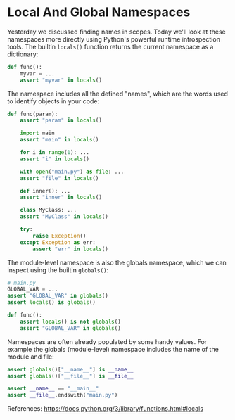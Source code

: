 # Local And Global Namespaces

Yesterday we discussed finding names in scopes. Today we'll look at these namespaces more directly using Python's powerful runtime introspection tools. The builtin `locals()` function returns the current namespace as a dictionary:
```python
def func():
    myvar = ...
    assert "myvar" in locals()
```

The namespace includes all the defined "names", which are the words used to identify objects in your code:
```python
def func(param):
    assert "param" in locals()

    import main
    assert "main" in locals()

    for i in range(1): ...
    assert "i" in locals()

    with open("main.py") as file: ...
    assert "file" in locals()

    def inner(): ...
    assert "inner" in locals()

    class MyClass: ...
    assert "MyClass" in locals()

    try:
        raise Exception()
    except Exception as err:
        assert "err" in locals()
```

The module-level namespace is also the globals namespace, which we can inspect using the builtin `globals()`:
```python
# main.py
GLOBAL_VAR = ...
assert "GLOBAL_VAR" in globals()
assert locals() is globals()

def func():
    assert locals() is not globals()
    assert "GLOBAL_VAR" in globals()
```

Namespaces are often already populated by some handy values. For example the globals (module-level) namespace includes the name of the module and file:
```python
assert globals()["__name__"] is __name__
assert globals()["__file__"] is __file__

assert __name__ == "__main__"
assert __file__.endswith("main.py")
```

References:
https://docs.python.org/3/library/functions.html#locals
